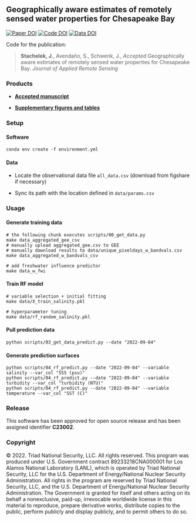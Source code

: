 ## Geographically aware estimates of remotely sensed water properties for Chesapeake Bay

[![Paper DOI](https://img.shields.io/badge/Paper-XXXX/XXXX-blue.svg)](https://doi.org) [![Code DOI](https://img.shields.io/badge/Code-10.5281/zenodo.7332558-blue.svg)](https://doi.org/10.5281/zenodo.7332558) [![Data DOI](https://img.shields.io/badge/Data-10.6084/m9.figshare.21578898-blue.svg)](https://doi.org/10.6084/m9.figshare.21578898)

Code for the publication:

> **Stachelek, J.**, Avendaño, S., Schwenk, J., *Accepted* Geographically aware estimates of remotely sensed water properties for Chesapeake Bay. *Journal of Applied Remote Sensing*

### Products

* ****[Accepted manuscript](https://github.com/DOE-ICoM/geowq-chesapeake/blob/master/manuscript/manuscript.pdf)****

* ****[Supplementary figures and tables](https://github.com/DOE-ICoM/geowq-chesapeake/blob/master/manuscript/supplement.pdf)****

<!-- * [Google Earth Engine App](https://jstacompute.users.earthengine.app/view/geowq) -->

### Setup

#### Software

```shell
conda env create -f environment.yml
```

#### Data

* Locate the observational data file `all_data.csv` (download from figshare if necessary)

* Sync its path with the location defined in `data/params.csv`

### Usage

#### Generate training data

```shell
# the following chunk executes scripts/00_get_data.py
make data_aggregated_gee_csv
# manually upload aggregated_gee.csv to GEE
# manually download results to data/unique_pixeldays_w_bandvals.csv
make data_aggregated_w_bandvals_csv

# add freshwater influence predictor
make data_w_fwi
```

#### Train RF model

```shell
# variable selection + initial fitting
make data/X_train_salinity.pkl

# hyperparameter tuning
make data/rf_random_salinity.pkl
```

#### Pull prediction data

```shell
python scripts/03_get_data_predict.py --date "2022-09-04"
```

#### Generate prediction surfaces

```shell
python scripts/04_rf_predict.py --date "2022-09-04" --variable salinity --var_col "SSS (psu)"
python scripts/04_rf_predict.py --date "2022-09-04" --variable turbidity --var_col "turbidity (NTU)"
python scripts/04_rf_predict.py --date "2022-09-04" --variable temperature --var_col "SST (C)"
```

### Release

This software has been approved for open source release and has been assigned identifier **C23002**.

### Copyright

© 2022. Triad National Security, LLC. All rights reserved. This program was produced under U.S. Government contract 89233218CNA000001 for Los Alamos National Laboratory (LANL), which is operated by Triad National Security, LLC for the U.S. Department of Energy/National Nuclear Security Administration. All rights in the program are reserved by Triad National Security, LLC, and the U.S. Department of Energy/National Nuclear Security Administration. The Government is granted for itself and others acting on its behalf a nonexclusive, paid-up, irrevocable worldwide license in this material to reproduce, prepare derivative works, distribute copies to the public, perform publicly and display publicly, and to permit others to do so.

